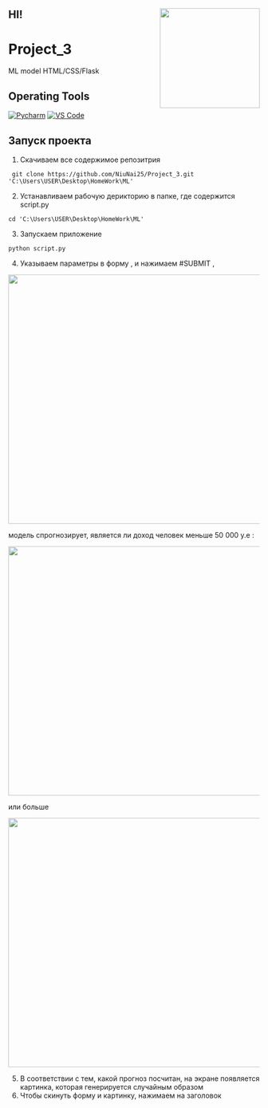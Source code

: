 ## HI! <img align='right' src='https://media.giphy.com/media/bcKmIWkUMCjVm/giphy.gif' width='200"'>


# Project_3
ML model HTML/CSS/Flask 


## Operating Tools 


[![Pycharm](https://img.shields.io/badge/IDE-PyCharm-yellow?style=flat-square&logo=JetBrains)](https://www.jetbrains.com/pycharm/)
[![VS Code](https://img.shields.io/badge/IDE-VSCode-%23007ACC?style=flat-square&logo=Visual-studio-code)](https://code.visualstudio.com/)

## Запуск проекта

1. Скачиваем все  содержимое репозитрия 
```
 git clone https://github.com/NiuNai25/Project_3.git  'C:\Users\USER\Desktop\HomeWork\ML'
```
2. Устанавливаем рабочую дерикторию в папке, где содержится script.py
```
cd 'C:\Users\USER\Desktop\HomeWork\ML'
```
3. Запускаем приложение

```
python script.py 
```
4. Указываем параметры в форму , и нажимаем #SUBMIT ,
 
 <img src=https://user-images.githubusercontent.com/117024752/211198775-93d27c07-5675-4198-af73-398b3e0c0511.png width=800 height=500>

 модель спрогнозирует, является ли доход человек меньше 50 000 у.е :
 
<img src=https://user-images.githubusercontent.com/117024752/211198808-248bedb3-097c-44cb-a0fd-059c1235e02e.png width=800 height=500>

или больше 

<img src=https://user-images.githubusercontent.com/117024752/211198848-40f1d2a1-8a44-4a96-9f8a-efa8039e8651.png width=800 height=500>


5. В соответствии с тем, какой прогноз посчитан, на экране появляется картинка, которая генерируется случайным образом
6. Чтобы скинуть форму и картинку, нажимаем на заголовок
